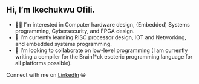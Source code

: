## Hi, I’m Ikechukwu Ofili.   

- 👨‍💻 I’m interested in Computer hardware design, (Embedded) Systems programming, Cybersecurity, and FPGA design.  
- 🌱 I’m currently learning RISC processor design, IOT and Networking, and embedded systems programming.  
- 🤝 I’m looking to collaborate on low-level programming (I am currently writing a compiler for the Brainf\*ck esoteric programming language for all platforms possible).  
  
Connect with me on [LinkedIn](www.linkedin.com/in/ikechukwu-c-ofili) 😀
